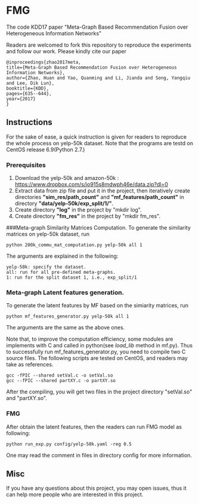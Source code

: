 # FMG
The code KDD17 paper "Meta-Graph Based Recommendation Fusion over Heterogeneous Information Networks"

Readers are welcomed to fork this repository to reproduce the experiments and follow our work. Please kindly cite our paper

    @inproceedings{zhao2017meta,
    title={Meta-Graph Based Recommendation Fusion over Heterogeneous Information Networks},
    author={Zhao, Huan and Yao, Quanming and Li, Jianda and Song, Yangqiu and Lee, Dik Lun},
    booktitle={KDD},
    pages={635--644},
    year={2017}
    }

## Instructions

For the sake of ease, a quick instruction is given for readers to reproduce the whole process on yelp-50k dataset. Note that the programs are testd on CentOS release 6.9(Python 2.7.)

### Prerequisites

1. Download the yelp-50k and amazon-50k : https://www.dropbox.com/s/io915s8mdwph46e/data.zip?dl=0
2. Extract data from zip file and put it in the project, then iteratively create directories **"sim\_res/path\_count"** and **"mf\_features/path\_count"** in directory **"data/yelp-50k/exp_split/1/"**.
3. Create directory **"log"** in the project by "mkdir log".
4. Create directory **"fm\_res"** in the project by "mkdir fm\_res".

###Meta-graph Similarity Matrices Computation.
To generate the similarity matrices on yelp-50k dataset, run

	python 200k_commu_mat_computation.py yelp-50k all 1
The arguments are explained in the following:
	
	yelp-50k: specify the dataset.
	all: run for all pre-defined meta-graphs.
	1: run for the split dataset 1, i.e., exp_split/1
### Meta-graph Latent features generation.
To generate the latent features by MF based on the simiarity matrices, run
    
    python mf_features_generator.py yelp-50k all 1

The arguments are the same as the above ones.

Note that, to improve the computation efficiency, some modules are implements with C and called in python(see *load_lib* method in mf.py). Thus to successfully run mf\_features\_generator.py, you need to compile two C source files. The following scripts are tested on CentOS, and readers may take as references.

	gcc -fPIC --shared setVal.c -o setVal.so
	gcc --fPIC --shared partXY.c -o partXY.so

After the compiling, you will get two files in the project directory "setVal.so" and "partXY.so".

### FMG
After obtain the latent features, then the readers can run FMG model as following:
    
    python run_exp.py config/yelp-50k.yaml -reg 0.5

One may read the comment in files in directory config for more information.

## Misc
If you have any questions about this project, you may open issues, thus it can help more people who are interested in this project.
